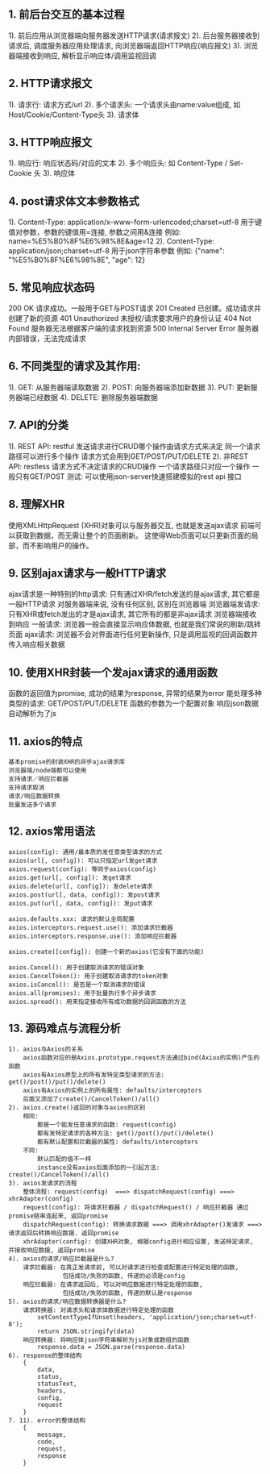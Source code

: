 ## 1. 前后台交互的基本过程
  1). 前后应用从浏览器端向服务器发送HTTP请求(请求报文)
  2). 后台服务器接收到请求后, 调度服务器应用处理请求, 向浏览器端返回HTTP响应(响应报文)
  3). 浏览器端接收到响应, 解析显示响应体/调用监视回调

## 2. HTTP请求报文
  1). 请求行: 请求方式/url
  2). 多个请求头: 一个请求头由name:value组成, 如Host/Cookie/Content-Type头
  3). 请求体

## 3. HTTP响应报文
  1). 响应行: 响应状态码/对应的文本
  2). 多个响应头: 如 Content-Type / Set-Cookie 头
  3). 响应体

## 4. post请求体文本参数格式
  1). Content-Type: application/x-www-form-urlencoded;charset=utf-8
      用于键值对参数，参数的键值用=连接, 参数之间用&连接
      例如: name=%E5%B0%8F%E6%98%8E&age=12
  2). Content-Type: application/json;charset=utf-8
      用于json字符串参数
      例如: {"name": "%E5%B0%8F%E6%98%8E", "age": 12}

## 5. 常见响应状态码
  200	OK                     请求成功。一般用于GET与POST请求
  201 Created                已创建。成功请求并创建了新的资源
  401 Unauthorized           未授权/请求要求用户的身份认证
  404 Not Found              服务器无法根据客户端的请求找到资源
  500 Internal Server Error  服务器内部错误，无法完成请求

## 6. 不同类型的请求及其作用:
  1). GET: 从服务器端读取数据
  2). POST: 向服务器端添加新数据
  3). PUT: 更新服务器端已经数据
  4). DELETE: 删除服务器端数据

## 7. API的分类
  1). REST API:    restful
      发送请求进行CRUD哪个操作由请求方式来决定
      同一个请求路径可以进行多个操作
      请求方式会用到GET/POST/PUT/DELETE
  2). 非REST API:   restless
      请求方式不决定请求的CRUD操作
      一个请求路径只对应一个操作
      一般只有GET/POST
  测试: 可以使用json-server快速搭建模拟的rest api 接口

## 8. 理解XHR
  使用XMLHttpRequest (XHR)对象可以与服务器交互, 也就是发送ajax请求
  前端可以获取到数据，而无需让整个的页面刷新。
  这使得Web页面可以只更新页面的局部，而不影响用户的操作。

## 9. 区别ajax请求与一般HTTP请求
  ajax请求是一种特别的http请求: 只有通过XHR/fetch发送的是ajax请求, 其它都是一般HTTP请求
  对服务器端来说, 没有任何区别, 区别在浏览器端
  浏览器端发请求: 只有XHR或fetch发出的才是ajax请求, 其它所有的都是非ajax请求
  浏览器端接收到响应
      一般请求: 浏览器一般会直接显示响应体数据, 也就是我们常说的刷新/跳转页面
      ajax请求: 浏览器不会对界面进行任何更新操作, 只是调用监视的回调函数并传入响应相关数据

## 10. 使用XHR封装一个发ajax请求的通用函数
  函数的返回值为promise, 成功的结果为response, 异常的结果为error
  能处理多种类型的请求: GET/POST/PUT/DELETE
  函数的参数为一个配置对象
  响应json数据自动解析为了js

## 11. axios的特点
    基本promise的封装XHR的异步ajax请求库
    浏览器端/node端都可以使用
    支持请求／响应拦截器
    支持请求取消
    请求/响应数据转换
    批量发送多个请求

## 12. axios常用语法
    axios(config): 通用/最本质的发任意类型请求的方式
    axios(url[, config]): 可以只指定url发get请求
    axios.request(config): 等同于axios(config)
    axios.get(url[, config]): 发get请求
    axios.delete(url[, config]): 发delete请求
    axios.post(url[, data, config]): 发post请求
    axios.put(url[, data, config]): 发put请求
    
    axios.defaults.xxx: 请求的默认全局配置
    axios.interceptors.request.use(): 添加请求拦截器
    axios.interceptors.response.use(): 添加响应拦截器

    axios.create([config]): 创建一个新的axios(它没有下面的功能)
    
    axios.Cancel(): 用于创建取消请求的错误对象
    axios.CancelToken(): 用于创建取消请求的token对象
    axios.isCancel(): 是否是一个取消请求的错误
    axios.all(promises): 用于批量执行多个异步请求
    axios.spread(): 用来指定接收所有成功数据的回调函数的方法

## 13. 源码难点与流程分析
    1). axios与Axios的关系
        axios函数对应的是Axios.prototype.request方法通过bind(Axiox的实例)产生的函数
        axios有Axios原型上的所有发特定类型请求的方法: get()/post()/put()/delete()
        axios有Axios的实例上的所有属性: defaults/interceptors
        后面又添加了create()/CancelToken()/all()
    2). axios.create()返回的对象与axios的区别
        相同: 
            都是一个能发任意请求的函数: request(config)
            都有发特定请求的各种方法: get()/post()/put()/delete()
            都有默认配置和拦截器的属性: defaults/interceptors
        不同:
            默认匹配的值不一样
            instance没有axios后面添加的一引起方法: create()/CancelToken()/all()
    3). axios发请求的流程
        整体流程: request(config)  ===> dispatchRequest(config) ===> xhrAdapter(config)
        request(config): 将请求拦截器 / dispatchRequest() / 响应拦截器 通过promise链串连起来, 返回promise
        dispatchRequest(config): 转换请求数据 ===> 调用xhrAdapter()发请求 ===> 请求返回后转换响应数据. 返回promise
        xhrAdapter(config): 创建XHR对象, 根据config进行相应设置, 发送特定请求, 并接收响应数据, 返回promise 
    4). axios的请求/响应拦截器是什么?
        请求拦截器: 在真正发请求前, 可以对请求进行检查或配置进行特定处理的函数, 
                   包括成功/失败的函数, 传递的必须是config
        响应拦截器: 在请求返回后, 可以对响应数据进行特定处理的函数,
                   包括成功/失败的函数, 传递的默认是response
    5). axios的请求/响应数据转换器是什么?
        请求转换器: 对请求头和请求体数据进行特定处理的函数
            setContentTypeIfUnset(headers, 'application/json;charset=utf-8');
            return JSON.stringify(data)
        响应转换器: 将响应体json字符串解析为js对象或数组的函数
            response.data = JSON.parse(response.data)
    6). response的整体结构
        {
            data,
            status,
            statusText,
            headers,
            config,
            request
        }
    7. 11). error的整体结构
        {
            message,
            code,
            request,
            response
        }